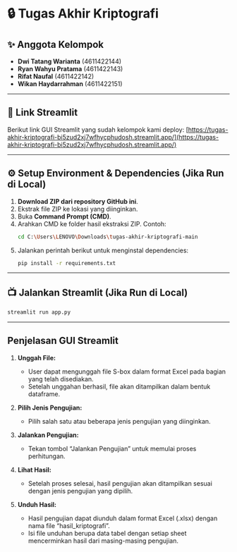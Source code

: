 # 🔒 Tugas Akhir Kriptografi

## ✨ Anggota Kelompok
- **Dwi Tatang Warianta** (4611422144)
- **Ryan Wahyu Pratama** (4611422143)
- **Rifat Naufal** (4611422142)
- **Wikan Haydarrahman** (4611422151)

---

## 🔗 Link Streamlit
Berikut link GUI Streamlit yang sudah kelompok kami deploy:
[https://tugas-akhir-kriptografi-bi5zud2xj7wfhycphudosh.streamlit.app/](https://tugas-akhir-kriptografi-bi5zud2xj7wfhycphudosh.streamlit.app/)

---

## ⚙️ Setup Environment & Dependencies (Jika Run di Local) 

1. **Download ZIP dari repository GitHub ini**.  
2. Ekstrak file ZIP ke lokasi yang diinginkan.  
3. Buka **Command Prompt (CMD)**.  
4. Arahkan CMD ke folder hasil ekstraksi ZIP. Contoh:  
   ```bash
   cd C:\Users\LENOVO\Downloads\tugas-akhir-kriptografi-main
5. Jalankan perintah berikut untuk menginstal dependencies: 
   ```bash
   pip install -r requirements.txt
---

## 📺 Jalankan Streamlit (Jika Run di Local)
```bash
streamlit run app.py
```

---

## Penjelasan GUI Streamlit

1. **Unggah File:**
   - User dapat mengunggah file S-box dalam format Excel pada bagian yang telah disediakan.
   - Setelah unggahan berhasil, file akan ditampilkan dalam bentuk dataframe.

2. **Pilih Jenis Pengujian:**
   - Pilih salah satu atau beberapa jenis pengujian yang diinginkan.

3. **Jalankan Pengujian:**
   - Tekan tombol “Jalankan Pengujian” untuk memulai proses perhitungan.

4. **Lihat Hasil:**
   - Setelah proses selesai, hasil pengujian akan ditampilkan sesuai dengan jenis pengujian yang dipilih.

5. **Unduh Hasil:**
   - Hasil pengujian dapat diunduh dalam format Excel (.xlsx) dengan nama file “hasil_kriptografi”.
   - Isi file unduhan berupa data tabel dengan setiap sheet mencerminkan hasil dari masing-masing pengujian.



